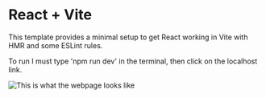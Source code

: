 # React + Vite

This template provides a minimal setup to get React working in Vite with HMR and some ESLint rules.

To run I must type 'npm run dev' in the terminal, then click on the localhost link.

![This is what the webpage looks like](nike-website-page.png)